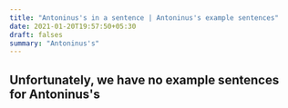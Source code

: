 ```yaml
---
title: "Antoninus's in a sentence | Antoninus's example sentences"
date: 2021-01-20T19:57:50+05:30
draft: falses
summary: "Antoninus's"
---
```

## Unfortunately, we have no example sentences for Antoninus's                 
